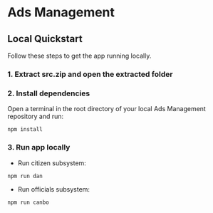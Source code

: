 # Ads Management

## Local Quickstart

Follow these steps to get the app running locally.

### 1. Extract src.zip and open the extracted folder

### 2. Install dependencies

Open a terminal in the root directory of your local Ads Management repository and run:

```
npm install
```

### 3. Run app locally

- Run citizen subsystem:

```
npm run dan
```

- Run officials subsystem:

```
npm run canbo
```
